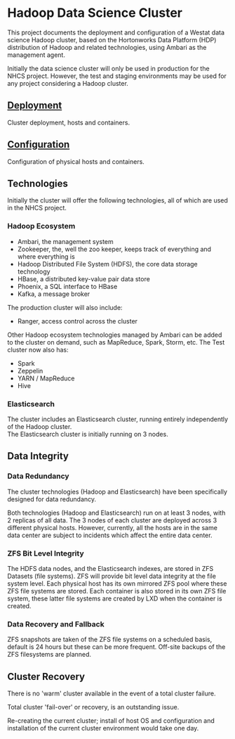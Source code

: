 # Hadoop Data Science Cluster #

This project documents the deployment and configuration of a Westat data science Hadoop cluster, based on the Hortonworks Data Platform (HDP) distribution of Hadoop and related technologies, using Ambari as the management agent.

Initially the data science cluster will only be used in production for the NHCS project. However, the test and staging environments may be used for any project considering a Hadoop cluster.

## [Deployment](./doc/md/Deployment.md) 
Cluster deployment, hosts and containers.  

## [Configuration](./doc/md/Configuration.md)  
Configuration of physical hosts and containers.

## Technologies ##

Initially the cluster will offer the following technologies, all of which are used in the NHCS project.

### Hadoop Ecosystem ###
* Ambari, the management system
* Zookeeper, the, well the zoo keeper, keeps track of everything and where everything is
* Hadoop Distributed File System (HDFS), the core data storage technology
* HBase, a distributed key-value pair data store
* Phoenix, a SQL interface to HBase
* Kafka, a message broker

The production cluster will also include:
* Ranger, access control across the cluster

Other Hadoop ecosystem technologies managed by Ambari can be added to the cluster on demand, such as MapReduce, Spark, Storm, etc.
The Test cluster now also has:
* Spark
* Zeppelin
* YARN / MapReduce
* Hive

### Elasticsearch ###
The cluster includes an Elasticsearch cluster, running entirely independently of the Hadoop cluster.  
The Elasticsearch cluster is initially running on 3 nodes.

## Data Integrity ##

### Data Redundancy ###
The cluster technologies (Hadoop and Elasticsearch) have been specifically designed for data redundancy.  

Both technologies (Hadoop and Elasticsearch) run on at least 3 nodes, with 2 replicas of all data. The 3 nodes of each cluster are
deployed across 3 different physical hosts. However, currently, all the hosts are in the same data center are subject to 
incidents which affect the entire data center.

### ZFS Bit Level Integrity ###
The HDFS data nodes, and the Elasticsearch indexes, are stored in ZFS Datasets (file systems). ZFS will provide bit level data integrity 
at the file system level. Each physical host has its own mirrored ZFS pool where these ZFS file systems are stored. 
Each container is also stored in its own ZFS file system, these latter file systems are created by LXD when the container is created.

### Data Recovery and Fallback ###
ZFS snapshots are taken of the ZFS file systems on a scheduled basis, default is 24 hours but these can be more frequent.
Off-site backups of the ZFS filesystems are planned.

## Cluster Recovery ##
There is no 'warm' cluster available in the event of a total cluster failure.

Total cluster 'fail-over' or recovery, is an outstanding issue.

Re-creating the current cluster; install of host OS and configuration and installation of the current cluster environment would take one day.




